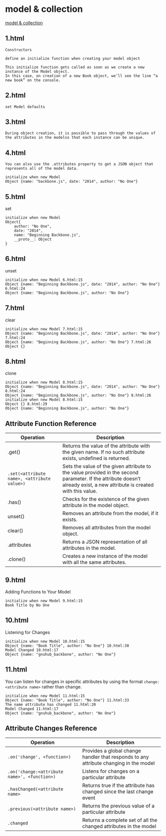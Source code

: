 model & collection
==========================

[model & collection](http://techbus.safaribooksonline.com/book/programming/javascript/9781430263340/chapter-4-backbone-view-and-templating-libraries/9781430263340_ch04_xhtml#X2ludGVybmFsX0h0bWxWaWV3P3htbGlkPTk3ODE0MzAyNjMzNDAlMkZzZWMyXzk3ODE0MzAyNjMzNDBfY2gwM194aHRtbCZxdWVyeT0=)

1.html
-------------
```
Constructors

define an initialize function when creating your model object

This initialize function gets called as soon as we create a new instance of the Model object. 
In this case, on creation of a new Book object, we’ll see the line “a new book” on the console.
```

2.html
-------------------

```
set Model defaults
```

3.html
---------
```
During object creation, it is possible to pass through the values of the attributes in the modelso that each instance can be unique.
```
4.html
-----------
```
You can also use the .attributes property to get a JSON object that represents all of the model data.
```
```
initialize when new Model 
Object {name: "backbone.js", date: "2014", author: "No One"}
```
5.html
-----------
set
```
initialize when new Model 
Object{
	author: "No One",
	date: "2014",
	name: "Beginning Backbone.js",
	__proto__: Object
}

````

6.html
------------
unset
```
initialize when new Model 6.html:15
Object {name: "Beginning Backbone.js", date: "2014", author: "No One"} 6.html:24
Object {name: "Beginning Backbone.js", author: "No One"}
```
7.html
-----------
clear
```
initialize when new Model 7.html:15
Object {name: "Beginning Backbone.js", date: "2014", author: "No One"} 7.html:24
Object {name: "Beginning Backbone.js", author: "No One"} 7.html:26
Object {} 
```
8.html
-----------
clone
```
initialize when new Model 8.html:15
Object {name: "Beginning Backbone.js", date: "2014", author: "No One"} 8.html:24
Object {name: "Beginning Backbone.js", author: "No One"} 8.html:26
initialize when new Model 8.html:15
Object {} 8.html:29
Object {name: "Beginning Backbone.js", author: "No One"} 
```

Attribute Function Reference
-------------------------------------

| Operation | Description |
| ---------- | ----------- |
| .get(<attribute name>) | Returns the value of the attribute with the given name. If no such attribute exists, undefined is returned. |
| `.set(<attribute name>, <attribute value>)` | Sets the value of the given attribute to the value provided in the second parameter. If the attribute doesn’t already exist, a new attribute is created with this value. |
| .has(<attribute name>) | Checks for the existence of the given attribute in the model object. |
| unset(<attribute name>) | Removes an attribute from the model, if it exists. |
| clear() | Removes all attributes from the model object. |
| .attributes | Returns a JSON representation of all attributes in the model. |
| .clone() | Creates a new instance of the model with all the same attributes. |

9.html
-----------

Adding Functions to Your Model

```
initialize when new Model 9.html:15
Book Title by No One
```
10.html
--------------
Listening for Changes
```
initialize when new Model 10.html:15
Object {name: "Book Title", author: "No One"} 10.html:30
Model Changed 10.html:17
Object {name: "gnuhub_backbone", author: "No One"}
```
11.html
-------------
You can listen for changes in specific attributes by using the format `change:<attribute name>` rather than change. 
```
initialize when new Model 11.html:15
Object {name: "Book Title", author: "No One"} 11.html:33
The name attribute has changed 11.html:20
Model Changed 11.html:17
Object {name: "gnuhub_backbone", author: "No One"} 
```
Attribute Changes Reference
----------------------------------

| Operation | Description |
| ---------- | ----------- |
| `.on('change', <function>)` | Provides a global change handler that responds to any attribute changing in the model |
| `.on('change:<attribute name>', <function>)` | Listens for changes on a particular attribute |
| `.hasChanged(<attribute name>` | Returns true if the attribute has changed since the last change event |
| `.previous(<attribute name>)` | Returns the previous value of a particular attribute |
| `.changed` | Returns a complete set of all the changed attributes in the model |